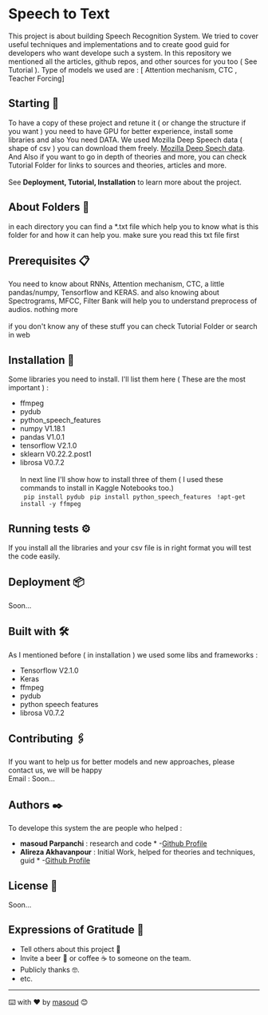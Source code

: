 # Speech to Text

This project is about building Speech Recognition System. We tried to cover useful techniques and implementations and to create good guid for developers who want develope such a system. In this repository we mentioned all the articles, github repos, and other sources for you too ( See Tutorial ). Type of models we used are : [ Attention mechanism, CTC , Teacher Forcing]

## Starting 🚀

To have a copy of these project and retune it ( or change the structure if you want ) you need to have GPU for better experience, install some libraries and also You need DATA. We used Mozilla Deep Speech data ( shape of csv ) you can download them freely. [Mozilla Deep Spech data](https://voice.mozilla.org/en/datasets). <br>
And Also if you want to go in depth of theories and more, you can check Tutorial Folder for links to sources and theories, articles and more.<br><br>
See **Deployment, Tutorial, Installation** to learn more about the project.


## About Folders 📁

in each directory you can find a *.txt file which help you to know what is this folder for and how it can help you. make sure you read this txt file first

## Prerequisites 📋

You need to know about RNNs, Attention mechanism, CTC, a little pandas/numpy, Tensorflow and KERAS. and also knowing about Spectrograms, MFCC, Filter Bank will help you to understand preprocess of audios. nothing more <br><br>
if you don't know any of these stuff you can check Tutorial Folder or search in web


## Installation 🔧

Some libraries you need to install. I'll list them here ( These are the most important ) : <br>
* ffmpeg
* pydub
* python_speech_features
* numpy V1.18.1
* pandas V1.0.1
* tensorflow  V2.1.0
* sklearn V0.22.2.post1
* librosa V0.7.2
<br> <br>
In next line I'll show how to install three of them ( I used these commands to install in Kaggle Notebooks too.)<br>
`` 
pip install pydub
`` 
`` 
pip install python_speech_features
`` 
`` 
!apt-get install -y ffmpeg
`` 



## Running tests ⚙️

If you install all the libraries and your csv file is in right format you will test the code easily.



## Deployment 📦

Soon...

## Built with 🛠️

As I mentioned before ( in installation ) we used some libs and frameworks : 

* Tensorflow V2.1.0
* Keras
* ffmpeg
* pydub 
* python speech features
* librosa V0.7.2

## Contributing 🖇️

If you want to help us for better models and new approaches, please contact us, we will be happy
<br>
Email : Soon...





## Authors ✒️

To develope this system the are people who helped : 

* **masoud Parpanchi** : research and code * -[Github Profile](https://github.com/masoudMZB)
* **Alireza Akhavanpour** : Initial Work, helped for theories and techniques, guid * -[Github Profile](https://github.com/Alireza-Akhavan)


## License 📄

Soon...

## Expressions of Gratitude 🎁

* Tell others about this project 📢
* Invite a beer 🍺 or coffee ☕ to someone on the team. 
* Publicly thanks 🤓.
* etc.



---
⌨️ with ❤️ by [masoud](https://github.com/masoudMZB) 😊
